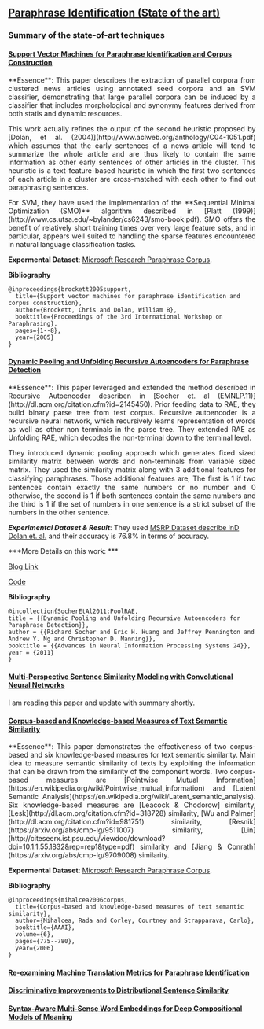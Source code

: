 
## [Paraphrase Identification (State of the art)](https://aclweb.org/aclwiki/index.php?title=Paraphrase_Identification_(State_of_the_art))

### Summary of the state-of-art techniques

#### [Support Vector Machines for Paraphrase Identification and Corpus Construction](https://www.microsoft.com/en-us/research/wp-content/uploads/2016/02/I05-50015B15D.pdf)

<p align="justify">
**Essence**: This paper describes the extraction of parallel corpora from clustered news articles using annotated seed corpora and an SVM classifier, demonstrating that large parallel corpora can be induced by a classifier that includes morphological and synonymy features derived from both statis and dynamic resources.
<p align="justify">
<p align="justify">
This work actually refines the output of the second heuristic proposed by [Dolan, et al. (2004)](http://www.aclweb.org/anthology/C04-1051.pdf) which assumes that the early sentences of a news article will tend to summarize the whole article and are thus likely to contain the same information as other early sentences of other articles in the cluster. This heuristic is a text-feature-based heuristic in which the first two sentences of each article in a cluster are cross-matched with each other to find out paraphrasing sentences.
<p align="justify">
<p align="justify">
For SVM, they have used the implementation of the **Sequential Minimal Optimization (SMO)** algorithm described in [Platt (1999)](http://www.cs.utsa.edu/~bylander/cs6243/smo-book.pdf). SMO offers the benefit of relatively short training times over very large feature sets, and in particular, appears well suited to handling the sparse features encountered in natural language classification tasks.
<p align="justify">

**Expermental Dataset**: [Microsoft Research Paraphrase Corpus](https://github.com/wasiahmad/Paraphrase-Identification-Task/tree/master/Dataset/MSRParaphraseCorpus).

**Bibliography**
```
@inproceedings{brockett2005support,
  title={Support vector machines for paraphrase identification and corpus construction},
  author={Brockett, Chris and Dolan, William B},
  booktitle={Proceedings of the 3rd International Workshop on Paraphrasing},
  pages={1--8},
  year={2005}
}
```

#### [Dynamic Pooling and Unfolding Recursive Autoencoders for Paraphrase Detection](http://papers.nips.cc/paper/4204-dynamic-pooling-and-unfolding-recursive-autoencoders-for-paraphrase-detection.pdf)
<p align="justify">
**Essence**: This paper leveraged and extended the method described in Recursive Autoencoder describen in [Socher et. al (EMNLP.11)](http://dl.acm.org/citation.cfm?id=2145450). Prior feeding data to RAE, they build binary parse tree from test corpus. Recursive autoencoder is a recursive neural network, which recursively learns representation of words as well as other non terminals in the parse tree. They extended RAE as Unfolding RAE, which decodes the non-terminal down to the terminal level.
<p align="justify">
<p align="justify">
They introduced dynamic pooling approach which generates fixed sized similarity matrix between words and non-terminals from variable sized matrix. They used the similarity matrix along with 3 additional features for classifying paraphrases. Those additional features are, The ﬁrst is 1 if two sentences contain exactly the same numbers or no number and 0 otherwise, the second is 1 if both sentences contain the same numbers and the third is 1 if the set of numbers in one sentence is a strict subset of the numbers in the other sentence. 
<p align="justify">

***Experimental Dataset & Result***: They used  [MSRP Dataset describe inD Dolan et. al.](https://www.microsoft.com/en-us/research/wp-content/uploads/2016/02/para_coling2004.pdf) and their accuracy is 76.8% in terms of accuracy. 

***More Details on this work: *** 

[Blog Link](http://www.socher.org/index.php/Main/DynamicPoolingAndUnfoldingRecursiveAutoencodersForParaphraseDetection)

[Code](https://github.com/jeremysalwen/ParaphraseAutoencoder-octave)

**Bibliography**
````
@incollection{SocherEtAl2011:PoolRAE,
title = {{Dynamic Pooling and Unfolding Recursive Autoencoders for Paraphrase Detection}},
author = {{Richard Socher and Eric H. Huang and Jeffrey Pennington and Andrew Y. Ng and Christopher D. Manning}},
booktitle = {{Advances in Neural Information Processing Systems 24}},
year = {2011}
}
````




#### [Multi-Perspective Sentence Similarity Modeling with Convolutional Neural Networks](http://aclweb.org/anthology/D/D15/D15-1181.pdf)

I am reading this paper and update with summary shortly. 

#### [Corpus-based and Knowledge-based Measures of Text Semantic Similarity](http://www.aaai.org/Papers/AAAI/2006/AAAI06-123.pdf)

<p align="justify">
**Essence**: This paper demonstrates the effectiveness of two corpus-based and six knowledge-based measures for text semantic similarity. Main idea to measure semantic similarity of texts by exploiting the information that can be drawn from the similarity of the component words. Two corpus-based measures are [Pointwise Mutual Information](https://en.wikipedia.org/wiki/Pointwise_mutual_information) and [Latent Semantic Analysis](https://en.wikipedia.org/wiki/Latent_semantic_analysis). Six knowledge-based measures are [Leacock & Chodorow] similarity, [Lesk](http://dl.acm.org/citation.cfm?id=318728) similarity, [Wu and Palmer](http://dl.acm.org/citation.cfm?id=981751) similarity, [Resnik](https://arxiv.org/abs/cmp-lg/9511007) similarity, [Lin](http://citeseerx.ist.psu.edu/viewdoc/download?doi=10.1.1.55.1832&rep=rep1&type=pdf) similarity and [Jiang & Conrath](https://arxiv.org/abs/cmp-lg/9709008) similarity.
<p align="justify">

**Expermental Dataset**: [Microsoft Research Paraphrase Corpus](https://github.com/wasiahmad/Paraphrase-Identification-Task/tree/master/Dataset/MSRParaphraseCorpus).

**Bibliography**
```
@inproceedings{mihalcea2006corpus,
  title={Corpus-based and knowledge-based measures of text semantic similarity},
  author={Mihalcea, Rada and Corley, Courtney and Strapparava, Carlo},
  booktitle={AAAI},
  volume={6},
  pages={775--780},
  year={2006}
}
```

#### [Re-examining Machine Translation Metrics for Paraphrase Identification](http://www.aclweb.org/anthology/N12-1019.pdf)



#### [Discriminative Improvements to Distributional Sentence Similarity](http://www.aclweb.org/anthology/D/D13/D13-1090.pdf)



#### [Syntax-Aware Multi-Sense Word Embeddings for Deep Compositional Models of Meaning](http://www.aclweb.org/anthology/D/D15/D15-1177.pdf)



